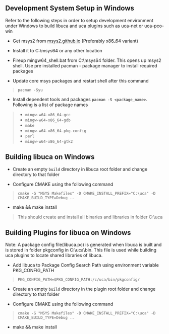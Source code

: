 ## Development System Setup in Windows
Refer to the following steps in order to setup development environment under Windows to build libuca and uca plugins such as uca-net or uca-pco-win

* Get msys2 from [msys2.github.io](https://msys2.github.io/) (Preferably x86_64 variant)
* Install it to C:\msys64 or any other location
* Fireup mingw64_shell.bat from C:\msys64 folder. This opens up msys2 shell. Use pre installed pacman - package manager to install required packages

* Update core msys packages and restart shell after this command
> `pacman -Syu`

* Install dependent tools and packages `pacman -S <package_name>`. Following is a list of package names
> * `mingw-w64-x86_64-gcc`
> * `mingw-w64-x86_64-gdb`
> * `make`
> * `mingw-w64-x86_64-pkg-config`
> * `perl`
> * `mingw-w64-x86_64-gtk2`

## Building libuca on Windows

* Create an empty `build` directory in libuca root folder and change directory to that folder

* Configure CMAKE using the following command
> `cmake -G "MSYS Makefiles" -D CMAKE_INSTALL_PREFIX="C:\uca" -D CMAKE_BUILD_TYPE=Debug ..`

* make && make install
> This should create and install all binaries and libraries in folder C:\uca

## Building Plugins for libuca on Windows

Note: A package config file(libuca.pc) is generated when libuca is built and is stored in folder pkgconfig in C:\uca\bin. This file is used while building uca plugins to locate shared libraries of libuca.


* Add libuca to Package Config Search Path using environment variable PKG_CONFIG_PATH
> `PKG_CONFIG_PATH=$PKG_CONFIG_PATH:/c/uca/bin/pkgconfig/`

* Create an empty `build` directory in the plugin root folder and change directory to that folder

* Configure CMAKE using the following command
> `cmake -G "MSYS Makefiles" -D CMAKE_INSTALL_PREFIX="C:\uca" -D CMAKE_BUILD_TYPE=Debug ..`

* make && make install